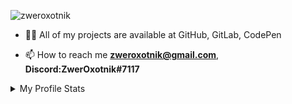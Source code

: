 <p align="left"> <img src="https://komarev.com/ghpvc/?username=zweroxotnik&label=Profile%20views&color=0e75b6&style=flat" alt="zweroxotnik" /> </p>

- 👨‍💻 All of my projects are available at GitHub, GitLab, CodePen

- 📫 How to reach me **zweroxotnik@gmail.com**, **Discord:ZwerOxotnik#7117**

<details>
  <summary>My Profile Stats</summary>
  <br>
    <p><img align="left" src="https://github-readme-stats.vercel.app/api/top-langs?username=zweroxotnik&show_icons=true&locale=en&layout=compact&icon_color=805AD5&text_color=718096&bg_color=ffffff00" alt="zweroxotnik" /></p>
  <br>
    <p>&nbsp;<img align="center" src="https://github-readme-stats.vercel.app/api?username=zweroxotnik&show_icons=true&locale=en&icon_color=805AD5&text_color=718096&bg_color=ffffff00" alt="zweroxotnik" /></p>
  <br>
    <p><img align="center" src="https://github-readme-streak-stats.herokuapp.com/?user=zweroxotnik&" alt="zweroxotnik" /></p>
</details>
